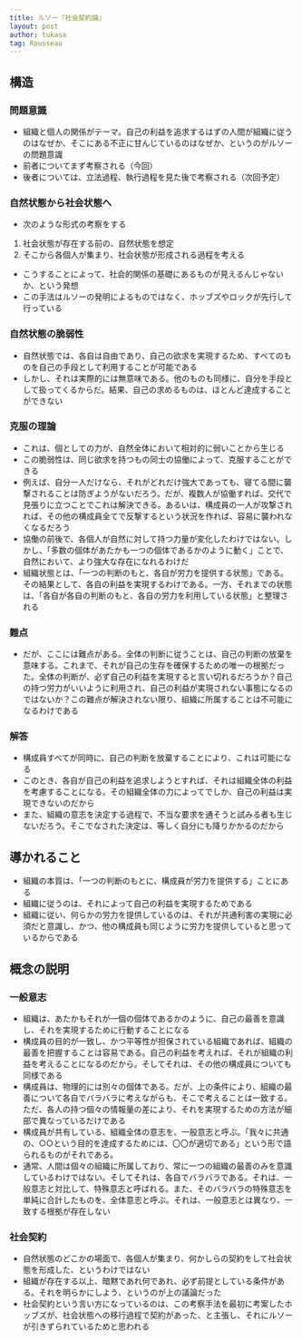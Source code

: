 ```yaml
---
title: ルソー『社会契約論』
layout: post
author: tukasa
tag: Rousseau
---
```

## 構造

### 問題意識

- 組織と個人の関係がテーマ。自己の利益を追求するはずの人間が組織に従うのはなぜか、そこにある不正に甘んじているのはなぜか、というのがルソーの問題意識
- 前者についてまず考察される（今回）
- 後者については、立法過程、執行過程を見た後で考察される（次回予定）

### 自然状態から社会状態へ

- 次のような形式の考察をする

1. 社会状態が存在する前の、自然状態を想定
2. そこから各個人が集まり、社会状態が形成される過程を考える

- こうすることによって、社会的関係の基礎にあるものが見えるんじゃないか、という発想
- この手法はルソーの発明によるものではなく、ホッブズやロックが先行して行っている

### 自然状態の脆弱性

- 自然状態では、各自は自由であり、自己の欲求を実現するため、すべてのものを自己の手段として利用することが可能である
- しかし、それは実際的には無意味である。他のものも同様に、自分を手段として扱ってくるからだ。結果、自己の求めるものは、ほとんど達成することができない

### 克服の理論

- これは、個としての力が、自然全体において相対的に弱いことから生じる
- この脆弱性は、同じ欲求を持つもの同士の協働によって、克服することができる
- 例えば、自分一人だけなら、それがどれだけ強大であっても、寝てる間に襲撃されることは防ぎようがないだろう。だが、複数人が協働すれば、交代で見張りに立つことでこれは解決できる。あるいは、構成員の一人が攻撃されれば、その他の構成員全てで反撃するという状況を作れば、容易に襲われなくなるだろう
- 協働の前後で、各個人が自然に対して持つ力量が変化したわけではない。しかし、「多数の個体があたかも一つの個体であるかのように動く」ことで、自然において、より強大な存在になれるわけだ
- 組織状態とは、「一つの判断のもと、各自が労力を提供する状態」である。その結果として、各自の利益を実現するわけである。一方、それまでの状態は、「各自が各自の判断のもと、各自の労力を利用している状態」と整理される

### 難点

- だが、ここには難点がある。全体の判断に従うことは、自己の判断の放棄を意味する。これまで、それが自己の生存を確保するための唯一の根拠だった。全体の判断が、必ず自己の利益を実現すると言い切れるだろうか？自己の持つ労力がいいように利用され、自己の利益が実現されない事態になるのではないか？この難点が解決されない限り、組織に所属することは不可能になるわけである

### 解答

- 構成員すべてが同時に、自己の判断を放棄することにより、これは可能になる
- このとき、各自が自己の利益を追求しようとすれば、それは組織全体の利益を考慮することになる。その組織全体の力によってでしか、自己の利益は実現できないのだから
- また、組織の意志を決定する過程で、不当な要求を通そうと試みる者も生じないだろう。そこでなされた決定は、等しく自分にも降りかかるのだから

## 導かれること

- 組織の本質は、「一つの判断のもとに、構成員が労力を提供する」ことにある
- 組織に従うのは、それによって自己の利益を実現するためである
- 組織に従い、何らかの労力を提供しているのは、それが共通利害の実現に必須だと意識し、かつ、他の構成員も同じように労力を提供していると思っているからである

## 概念の説明

### 一般意志

- 組織は、あたかもそれが一個の個体であるかのように、自己の最善を意識し、それを実現するために行動することになる
- 構成員の目的が一致し、かつ平等性が担保されている組織であれば、組織の最善を把握することは容易である。自己の利益を考えれば、それが組織の利益を考えることになるのだから。そしてそれは、その他の構成員についても同様である
- 構成員は、物理的には別々の個体である。だが、上の条件により、組織の最善について各自でバラバラに考えながらも、そこで考えることは一致する。ただ、各人の持つ個々の情報量の差により、それを実現するための方法が細部で異なっているだけである
- 構成員が共有している、組織全体の意志を、一般意志と呼ぶ。「我々に共通の、○○という目的を達成するためには、〇〇が適切である」という形で語られるものがそれである。
- 通常、人間は個々の組織に所属しており、常に一つの組織の最善のみを意識しているわけではない。そしてそれは、各自でバラバラである。それは、一般意志と対比して、特殊意志と呼ばれる。また、そのバラバラの特殊意志を単純に合計したものを、全体意志と呼ぶ。それは、一般意志とは異なり、一致する根拠が存在しない

### 社会契約

- 自然状態のどこかの場面で、各個人が集まり、何かしらの契約をして社会状態を形成した、というわけではない
- 組織が存在する以上、暗黙であれ何であれ、必ず前提としている条件がある。それを明らかにしよう、というのが上の議論だった
- 社会契約という言い方になっているのは、この考察手法を最初に考案したホッブズが、社会状態への移行過程で契約があった、と主張し、それにルソーが引きずられているためと思われる